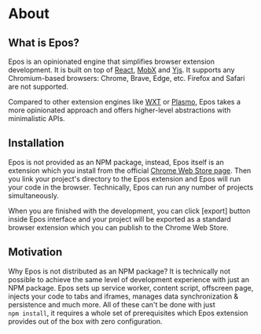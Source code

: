 # About

## What is Epos?

Epos is an opinionated engine that simplifies browser extension development. It is built on top of [React](https://react.dev), [MobX](https://mobx.js.org/) and [Yjs](https://yjs.dev/). It supports any Chromium-based browsers: Chrome, Brave, Edge, etc. Firefox and Safari are not supported.

Compared to other extension engines like [WXT](https://wxt.dev/) or [Plasmo](https://www.plasmo.com/), Epos takes a more opinionated approach and offers higher-level abstractions with minimalistic APIs.

## Installation

Epos is not provided as an NPM package, instead, Epos itself is an extension which you install from the official [Chrome Web Store page](https://get.epos.dev). Then you link your project's directory to the Epos extension and Epos will run your code in the browser. Technically, Epos can run any number of projects simultaneously.

When you are finished with the development, you can click [export] button inside Epos interface and your project will be exported as a standard browser extension which you can publish to the Chrome Web Store.

## Motivation

Why Epos is not distributed as an NPM package? It is technically not possible to achieve the same level of development experience with just an NPM package. Epos sets up service worker, content script, offscreen page, injects your code to tabs and iframes, manages data synchronization & persistence and much more. All of these can't be done with just `npm install`, it requires a whole set of prerequisites which Epos extension provides out of the box with zero configuration.
